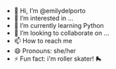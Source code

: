 - 👋 Hi, I’m @emilydelporto
- 👀 I’m interested in ...
- 🌱 I’m currently learning Python
- 💞️ I’m looking to collaborate on ...
- 📫 How to reach me
- 😄 Pronouns: she/her
- ⚡ Fun fact: i'm roller skater! 🛼

<!---
emilydelporto/emilydelporto is a ✨ special ✨ repository because its `README.md` (this file) appears on your GitHub profile.
You can click the Preview link to take a look at your changes.
--->
